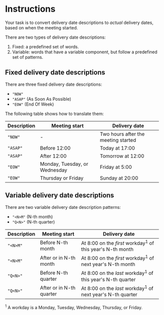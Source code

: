 # Instructions

Your task is to convert delivery date descriptions to _actual_ delivery dates, based on when the meeting started.

There are two types of delivery date descriptions:

1. Fixed: a predefined set of words.
2. Variable: words that have a variable component, but follow a predefined set of patterns.

## Fixed delivery date descriptions

There are three fixed delivery date descriptions:

- `"NOW"`
- `"ASAP"` (As Soon As Possible)
- `"EOW"` (End Of Week)

The following table shows how to translate them:

| Description | Meeting start                 | Delivery date                       |
| ----------- | ----------------------------- | ----------------------------------- |
| `"NOW"`     | -                             | Two hours after the meeting started |
| `"ASAP"`    | Before 12:00                  | Today at 17:00                      |
| `"ASAP"`    | After 12:00                   | Tomorrow at 12:00                   |
| `"EOW"`     | Monday, Tuesday, or Wednesday | Friday at 5:00                      |
| `"EOW"`     | Thursday or Friday            | Sunday at 20:00                     |

## Variable delivery date descriptions

There are two variable delivery date description patterns:

- `"<N>M"` (N-th month)
- `"Q<N>"` (N-th quarter)

| Description | Meeting start            | Delivery date                                                         |
| ----------- | ------------------------ | --------------------------------------------------------------------- |
| `"<N>M"`    | Before N-th month        | At 8:00 on the _first_ workday<sup>1</sup> of this year's N-th month  |
| `"<N>M"`    | After or in N-th month   | At 8:00 on the _first_ workday<sup>1</sup> of next year's N-th month  |
| `"Q<N>"`    | Before N-th quarter      | At 8:00 on the _last_ workday<sup>1</sup> of this year's N-th quarter |
| `"Q<N>"`    | After or in N-th quarter | At 8:00 on the _last_ workday<sup>1</sup> of next year's N-th quarter |

<sup>1</sup> A workday is a Monday, Tuesday, Wednesday, Thursday, or Friday.
